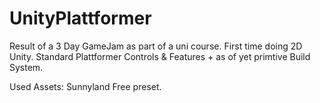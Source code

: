 # UnityPlattformer
Result of a 3 Day GameJam as part of a uni course.
First time doing 2D Unity.
Standard Plattformer Controls & Features + as of yet primtive Build System.

Used Assets: Sunnyland Free preset.

